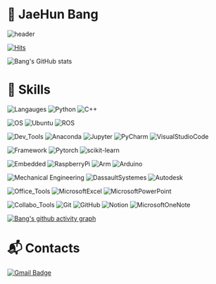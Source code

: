 # 👋 JaeHun Bang
![header](https://capsule-render.vercel.app/api?type=waving&color=gradient&height=200&section=header&text=capsule%20render&fontSize=90&fontColor=FFFFFF&fontAlign=50&fontAlignY=50&desc=&descSize=30&descAlign=50&descAlignY=50&rotate=0&reversal=false&animation=fadeIn)

<!-- 방문자 수 -->
[![Hits](https://hits.seeyoufarm.com/api/count/incr/badge.svg?url=https%3A%2F%2Fgithub.com%2FdevappendCBangJ&count_bg=%237F7F7F&title_bg=%23132F57&icon=baidu.svg&icon_color=%23E7E7E7&title=hits&edge_flat=false)](https://hits.seeyoufarm.com)
<!-- Github stats -->
![Bang's GitHub stats](https://github-readme-stats.vercel.app/api?username=devappendCBangJ&show_icons=true&theme=github_dark)

# 💪 Skills
<!-- 기술 스택 -->
![Langauges](https://img.shields.io/badge/-3776AB.svg?&label=Langauges&style=flat-square&logoColor=white)</div> <!-- Languages -->
![Python](https://img.shields.io/badge/Python-3776AB.svg?&style=flat&logo=Python&logoColor=white)
![C++](https://img.shields.io/badge/C++-00599C.svg?&style=flat&logo=C++&logoColor=white)
<!-- ![C](https://img.shields.io/badge/C_Language-A8B9CC.svg?&style=flat-square&logo=C&logoColor=white) -->
<!-- ![.NET](https://img.shields.io/badge/.NET-512BD4.svg?&style=flat-square&logo=.NET&logoColor=white) -->

![OS](https://img.shields.io/badge/-E95420.svg?&label=OS&style=flat-square&logoColor=white) <!-- OS -->
![Ubuntu](https://img.shields.io/badge/Ubuntu-E95420.svg?&style=flat&logo=Ubuntu&logoColor=white)
![ROS](https://img.shields.io/badge/ROS-22314E.svg?&style=flat&logo=ROS&logoColor=white)

![Dev_Tools](https://img.shields.io/badge/-44A833.svg?&label=Dev_Tools&style=flat-square&logoColor=white) <!-- Tools -->
![Anaconda](https://img.shields.io/badge/Anaconda-44A833.svg?&style=flat&logo=Anaconda&logoColor=white)
![Jupyter](https://img.shields.io/badge/JupyterNotebook-F37626.svg?&style=flat&logo=Jupyter&logoColor=white)
![PyCharm](https://img.shields.io/badge/PyCharm-000000.svg?&style=flat&logo=PyCharm&logoColor=white)
![VisualStudioCode](https://img.shields.io/badge/Visual_Studio_Code-007ACC.svg?&style=flat&logo=VisualStudioCode&logoColor=white) <br>
<!-- ![VisualStudio](https://img.shields.io/badge/Visual_Studio-5C2D91.svg?&style=flat&logo=VisualStudio&logoColor=white) -->
<!-- ![VirtualBox](https://img.shields.io/badge/VirtualBox-183A61.svg?&style=flat&logo=VirtualBox&logoColor=white) -->

![Framework](https://img.shields.io/badge/-EE4C2C.svg?&label=Framework&style=flat-square&logoColor=white) <!-- Framework -->
![Pytorch](https://img.shields.io/badge/Pytorch-EE4C2C.svg?&style=flat&logo=Pytorch&logoColor=white)
![scikit-learn](https://img.shields.io/badge/scikit_learn-F7931E.svg?&style=flat&logo=scikit-learn&logoColor=white)
<!-- ![TensorFlow](https://img.shields.io/badge/TensorFlow-FF6F00.svg?&style=flat&logo=TensorFlow&logoColor=white) -->

![Embedded](https://img.shields.io/badge/-A22846.svg?&label=Embedded&style=flat-square&logoColor=white) <!-- Embedded -->
![RaspberryPi](https://img.shields.io/badge/RaspberryPi-A22846.svg?&style=flat&logo=RaspberryPi&logoColor=white)
![Arm](https://img.shields.io/badge/Mbed-0091BD.svg?&style=flat&logo=Arm&logoColor=white)
![Arduino](https://img.shields.io/badge/Arduino-00979D.svg?&style=flat&logo=Arduino&logoColor=white)

![Mechanical Engineering](https://img.shields.io/badge/-005386.svg?&label=Mechanical_Engineering&style=flat-square&logoColor=white) <!-- Mechanical Engineering -->
![DassaultSystemes](https://img.shields.io/badge/Solidworks-005386.svg?&style=flat&logo=DassaultSystemes&logoColor=white)
![Autodesk](https://img.shields.io/badge/AutoCAD-000000.svg?&style=flat&logo=Autodesk&logoColor=white)

![Office_Tools](https://img.shields.io/badge/-217346.svg?&label=Office_Tools&style=flat-square&logoColor=white) <!-- Office Tools -->
![MicrosoftExcel](https://img.shields.io/badge/Excel-217346.svg?&style=flat&logo=MicrosoftExcel&logoColor=white)
![MicrosoftPowerPoint](https://img.shields.io/badge/PowerPoint-B7472A.svg?&style=flat&logo=MicrosoftPowerPoint&logoColor=white)

![Collabo_Tools](https://img.shields.io/badge/-F05032.svg?&label=Collabo_Tools&style=flat-square&logoColor=white) <!-- Collaboration Tools -->
![Git](https://img.shields.io/badge/Git-F05032.svg?&style=flat&logo=Git&logoColor=white)
![GitHub](https://img.shields.io/badge/GitHub-181717.svg?&style=flat&logo=GitHub&logoColor=white)
![Notion](https://img.shields.io/badge/Notion-000000.svg?&style=flat&logo=Notion&logoColor=white)
![MicrosoftOneNote](https://img.shields.io/badge/OneNote-7719AA.svg?&style=flat&logo=MicrosoftOneNote&logoColor=white)

<!-- ![Etc](https://img.shields.io/badge/-1BA0D7.svg?&label=Etc&style=flat-square&logoColor=white) --> <!-- Etc -->
<!-- ![Cisco](https://img.shields.io/badge/Cisco-1BA0D7.svg?&style=flat&logo=Cisco&logoColor=white) -->
<!-- ![NVIDIA](https://img.shields.io/badge/NVIDIA-76B900.svg?&style=flat&logo=NVIDIA&logoColor=white) -->

 [![Bang's github activity graph](https://activity-graph.herokuapp.com/graph?username=devappendCBangJ&theme=monokai)](https://github.com/Bang/github-readme-activity-graph)

# :mailbox_with_mail: Contacts
[![Gmail Badge](https://img.shields.io/badge/Gmail-d14836?style=flat-square&logo=Gmail&logoColor=white&link=mailto:devappendCBangJ@gmail.com)](mailto:devappendCBangJ@gmail.com)

<!--
**devappendCBangJ/devappendCBangJ** is a ✨ _special_ ✨ repository because its `README.md` (this file) appears on your GitHub profile.



Here are some ideas to get you started:

- 🔭 I’m currently working on ...
- 🌱 I’m currently learning ...
- 👯 I’m looking to collaborate on ...
- 🤔 I’m looking for help with ...
- 💬 Ask me about ...
- 📫 How to reach me: ...
- 😄 Pronouns: ...
- ⚡ Fun fact: ...
-->
